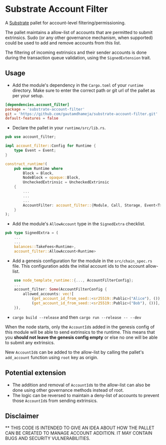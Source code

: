 # Substrate Account Filter

A [Substrate](https://github.com/paritytech/substrate) pallet for account-level filtering/permissioning.

The pallet maintains a allow-list of accounts that are permitted to submit extrinsics. Sudo (or any other governance mechanism, when supported) could be used to add and remove accounts from this list.

The filtering of incoming extrinsics and their sender accounts is done during the transaction queue validation, using the `SignedExtension` trait.

## Usage

* Add the module's dependency in the `Cargo.toml` of your `runtime` directory. Make sure to enter the correct path or git url of the pallet as per your setup.

```toml
[dependencies.account_filter]
package = 'substrate-account-filter'
git = 'https://github.com/gautamdhameja/substrate-account-filter.git'
default-features = false
```

* Declare the pallet in your `runtime/src/lib.rs`.

```rust
pub use account_filter;

impl account_filter::Config for Runtime {
    type Event = Event;
}

construct_runtime!(
    pub enum Runtime where
        Block = Block,
        NodeBlock = opaque::Block,
        UncheckedExtrinsic = UncheckedExtrinsic
    {
        ...
        ...
        ...
        AccountFilter: account_filter::{Module, Call, Storage, Event<T>, Config<T>},
    }
);
```

* Add the module's `AllowAccount` type in the `SignedExtra` checklist.

```rust
pub type SignedExtra = (
    ...
    ...
    balances::TakeFees<Runtime>,
    account_filter::AllowAccount<Runtime>
```

* Add a genesis configuration for the module in the `src/chain_spec.rs` file. This configuration adds the initial account ids to the account allow-list.

```rust
    use node_template_runtime::{..., AccountFilterConfig};
    ...
    account_filter: Some(AccountFilterConfig {
        allowed_accounts: vec![
            (get_account_id_from_seed::<sr25519::Public>("Alice"), ()),
            (get_account_id_from_seed::<sr25519::Public>("Bob"), ())],
    }),
```

* `cargo build --release` and then `cargo run --release -- --dev`

When the node starts, only the `AccountId`s added in the genesis config of this module will be able to send extrinsics to the runtime. This means that you **should not leave the genesis config empty** or else no one will be able to submit any extrinsics.

New `AccountId`s can be added to the allow-list by calling the pallet's `add_account` function using `root` key as origin.

## Potential extension

* The addition and removal of `AccountId`s to the allow-list can also be done using other governance methods instead of root.
* The logic can be reversed to maintain a deny-list of accounts to prevent those `AccountId`s from sending extrinsics.

## Disclaimer
** THIS CODE IS INTENDED TO GIVE AN IDEA ABOUT HOW THE PALLET CAN BE CREATED TO MANAGE ACCOUNT ADDITION. IT MAY CONTAIN BUGS AND SECURITY VULNERABILITIES.